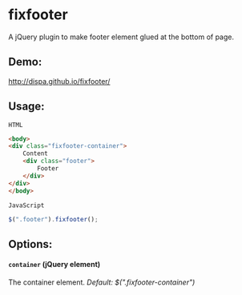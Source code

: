 # fixfooter

A jQuery plugin to make footer element glued at the bottom of page.


## Demo:
http://dispa.github.io/fixfooter/


## Usage:
`HTML`
```html
<body>
<div class="fixfooter-container">
	Content
	<div class="footer">
		Footer
	</div>
</div>
</body>
```
`JavaScript`
```javascript
$(".footer").fixfooter();
```


## Options:

#### `container` (jQuery element)
The container element. <i>Default: $(".fixfooter-container")</i>
